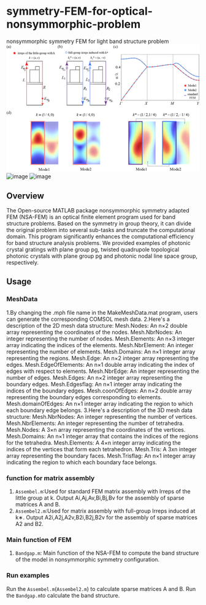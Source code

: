 # symmetry-FEM-for-optical-nonsymmorphic-problem
nonsymmorphic symmetry FEM for light band structure problem
![image](Figure/PCG.png)
![image](Figure/PCG.TQTPHC)
![image](Figure/PCG.NLS)
## Overview
The Open-source MATLAB package nonsymmorphic symmetry adapted FEM (NSA-FEM) is an optical finite element program used for band structure problems. Based on the symmetry in group theory, it can divide the original problem into several sub-tasks and truncate the computational domain. This program significantly enhances the computational efficiency for band structure analysis problems. We provided examples of photonic crystal gratings with plane group pg, twisted quadrupole topological photonic crystals with plane group pg and photonic nodal line space group, respectively.
## Usage
### MeshData
1.By changing the .mph file name in the MakeMeshData.mat program, users can generate the corresponding COMSOL mesh data.
2.Here's a description of the 2D mesh data structure:
Mesh.Nodes: An n×2 double array representing the coordinates of the nodes.
Mesh.NbrNodes: An integer representing the number of nodes.
Mesh.Elements: An n×3 integer array indicating the indices of the elements.
Mesh.NbrElement: An integer representing the number of elements.
Mesh.Domains: An n×1 integer array representing the regions.
Mesh.Edge: An n×2 integer array representing the edges.
Mesh.EdgeOfElements: An n×1 double array indicating the index of edges with respect to elements.
Mesh.NbrEdge: An integer representing the number of edges.
Mesh.Edges: An n×2 integer array representing the boundary edges.
Mesh.Edgesflag: An n×1 integer array indicating the indices of the boundary edges.
Mesh.coonOfEdges: An n×2 double array representing the boundary edges corresponding to elements.
Mesh.domainOfEdges: An n×1 integer array indicating the region to which each boundary edge belongs.
3.Here's a description of the 3D mesh data structure:
Mesh.NbrNodes: An integer representing the number of vertices.
Mesh.NbrElements: An integer representing the number of tetrahedra.
Mesh.Nodes: A 3×n array representing the coordinates of the vertices.
Mesh.Domains: An n×1 integer array that contains the indices of the regions for the tetrahedra.
Mesh.Elements: A 4×n integer array indicating the indices of the vertices that form each tetrahedron.
Mesh.Tris: A 3xn integer array representing the boundary faces.
Mesh.Trisflag: An n×1 integer array indicating the region to which each boundary face belongs.

### function for matrix assembly
1. `Assembel.m`:Used for standard FEM matrix assembly with Irreps of the little group at k. Output Ai,Aj,Av,Bi,Bj,Bv for the assembly of sparse matrices A and B.
2. `Assembel2.m`:Used for matrix assembly with full-group Irreps induced at k∗. Output A2i,A2j,A2v,B2i,B2j,B2v for the assembly of sparse matrices A2 and B2.
### Main function of FEM
1. `Bandgap.m`: Main function of the NSA-FEM to compute the band structure of the model in nonsymmorphic symmetry configuration.
### Run examples
Run the `Assembel.m`(`Assembel2.m`) to calculate sparse matrices A and B. Run the `Bandgap.m`to calculate the band structure.
